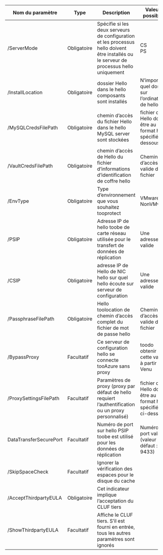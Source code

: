 |Nom du paramètre| Type | Description| Valeurs possibles|
|-|-|-|-|
| /ServerMode|Obligatoire|Spécifie si les deux serveurs de configuration et les processus hello doivent être installés ou le serveur de processus hello uniquement|CS<br>PS|
|/InstallLocation|Obligatoire|dossier Hello dans le hello composants sont installés| N’importe quel dossier sur l’ordinateur de hello|
|/MySQLCredsFilePath|Obligatoire|chemin d’accès du fichier Hello dans le hello MySQL server sont stockées|fichier de Hello doit être au format hello spécifié ci-dessous|
|/VaultCredsFilePath|Obligatoire|chemin d’accès de Hello du fichier d’informations d’identification de coffre hello|Chemin d’accès valide du fichier|
|/EnvType|Obligatoire|Type d’environnement que vous souhaitez tooprotect |VMware<br>NonVMware|
|/PSIP|Obligatoire|Adresse IP de hello toobe de carte réseau utilisée pour le transfert de données de réplication| Une adresse IP valide|
|/CSIP|Obligatoire|adresse IP de Hello de NIC hello sur quel hello écoute sur serveur de configuration| Une adresse IP valide|
|/PassphraseFilePath|Obligatoire|Hello toolocation de chemin d’accès complet du fichier de mot de passe hello|Chemin d’accès valide du fichier|
|/BypassProxy|Facultatif|Ce serveur de configuration hello se connecte tooAzure sans proxy|toodo obtenir cette valeur à partir de Venu|
|/ProxySettingsFilePath|Facultatif|Paramètres de proxy (proxy par défaut de hello requiert l’authentification ou un proxy personnalisé)|fichier de Hello doit être au format hello spécifiée ci-dessous|
|DataTransferSecurePort|Facultatif|Numéro de port sur hello PSIP toobe est utilisé pour les données de réplication| Numéro de port valide (valeur par défaut : 9433)|
|/SkipSpaceCheck|Facultatif|Ignorer la vérification des espaces pour le disque du cache| |
|/AcceptThirdpartyEULA|Obligatoire|Cet indicateur implique l’acceptation du CLUF tiers| |
|/ShowThirdpartyEULA|Facultatif|Affiche le CLUF tiers. S’il est fourni en entrée, tous les autres paramètres sont ignorés| |
